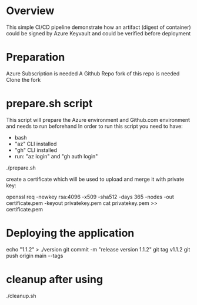 # Overview
This simple CI/CD pipeline demonstrate how an artifact (digest of container) could be signed by Azure Keyvault and could be verified before deployment

# Preparation
Azure Subscription is needed
A Github Repo fork of this repo is needed
Clone the fork

# prepare.sh script
This script will prepare the Azure environment and Github.com environment and needs to run beforehand
In order to run this script you need to have:
- bash 
- "az" CLI installed
- "gh" CLI installed
- run: "az login" and "gh auth login"

./prepare.sh

create a certificate which will be used to upload and merge it with private key:

openssl req -newkey rsa:4096  -x509  -sha512  -days 365 -nodes -out certificate.pem -keyout privatekey.pem
cat privatekey.pem  >> certificate.pem

# Deploying the application

echo "1.1.2" > ./version
git commit -m "release version 1.1.2"
git tag v1.1.2
git push origin main --tags



# cleanup after using
./cleanup.sh
